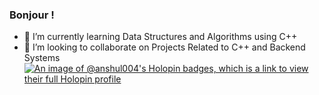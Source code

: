 ### Bonjour !
- 🌱 I’m currently learning Data Structures and Algorithms using C++
- 👯 I’m looking to collaborate on Projects Related to C++ and Backend Systems 
[![An image of @anshul004's Holopin badges, which is a link to view their full Holopin profile](https://holopin.me/anshul004)](https://holopin.io/@anshul004)

<!--
Here are some ideas to get you started:

- 🔭 I’m currently working on ...
- 🤔 I’m looking for help with ...
- 💬 Ask me about ...
- 📫 How to reach me: ...
- 😄 Pronouns: ...
- ⚡ Fun fact: ...
-->
